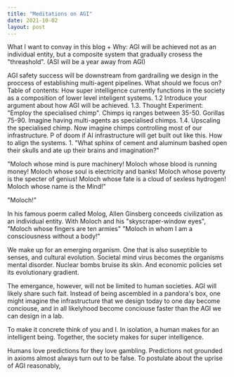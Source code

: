 ```yaml
---
title: "Meditations on AGI"
date: 2021-10-02
layout: post
---
```



What I want to convay in this blog + Why:
AGI will be achieved not as an individual entity, but a composite system that gradually crosess the "threashold".
(ASI will be a year away from AGI)



AGI safety success will be downstream from gardrailing we design in the proccess of establishing multi-agent pipelines.
What should we focus on?
Table of contents:
How super intelligence currently functions in the society as a composition of lower level inteligent systems.
1.2 Introduce your argument about how AGI will be achieved.
1.3. Thought Experiment: "Employ the specialised chimp". Chimps iq ranges between 35-50. Gorillas 75-90. Imagine having multi-agents as specialised chimps.
1.4. Upscaling the specialised chimp. Now imagine chimps controlling most of our infrastructure.
P of doom if AI infrastructure will get built out like this.
How to align the systems.
1.
"What sphinx of cement and aluminum bashed open their skulls and ate up their brains and imagination?"

"Moloch whose mind is pure machinery! Moloch whose blood is running money! Moloch whose soul is electricity and banks! Moloch whose poverty is the specter of genius! Moloch whose fate is a cloud of sexless hydrogen! Moloch whose name is the Mind!"

"Moloch!"

In his famous poerm called Molog, Allen Ginsberg conceeds civilization as an individual entity. With Moloch and his "skyscraper-window eyes", "Moloch whose fingers are ten armies" "Moloch in whom I am a consciousness without a body!"

We make up for an emerging organism. One that is also suseptible to senses, and cultural evolution. Societal mind virus becomes the organisms mental disorder. Nuclear bombs bruise its skin. And economic policies set its evolutionary gradient.

The emergance, however, will not be limited to human societies. AGI will likely share such fait. Instead of being ascembled in a pandora's box, one might imagine the infrastructure that we design today to one day become conciouse, and in all likelyhood become conciouse faster than the AGI we can design in a lab.

To make it concrete think of you and I. In isolation, a human makes for an intelligent being. Together, the society makes for super intelligence.

Humans love predictions for they love gambling. Predictions not grounded in axioms almost always turn out to be false. To postulate about the uprise of AGI reasonably,